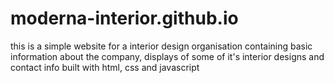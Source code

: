 # moderna-interior.github.io
this is a simple website for a interior design organisation
containing basic information about the company, displays of
some of it's interior designs and contact info
built with html, css and javascript
